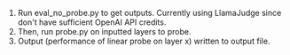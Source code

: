 1. Run eval_no_probe.py to get outputs. Currently using LlamaJudge since don't have sufficient OpenAI API credits.
2. Then, run probe.py on inputted layers to probe.
3. Output (performance of linear probe on layer x) written to output file.
